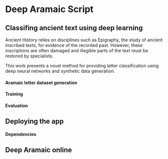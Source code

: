 
# Deep Aramaic Script

## Classifing ancient text using deep learning

Ancient History relies on disciplines such as Epigraphy, the study of ancient inscribed texts, for evidence of the recorded past. However, these inscriptions are often damaged and illegible parts of the text must be restored by specialists.

This work presents a novel method for providing letter classification using deep neural networks and synthetic data generation.


#### Aramaic letter dataset generation

#### Training

#### Evaluation

## Deploying the app

#### Dependencies

## Deep Aramaic online

